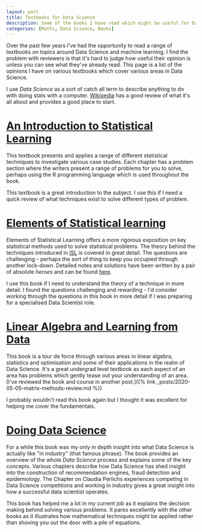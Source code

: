 ```yaml
---
layout: post
title: Textbooks for Data Science
description: Some of the books I have read which might be useful for Data Science.
categories: [Maths, Data Science, Books]
---
```


Over the past few years I've had the opportunity to read a range of textbooks on topics around Data Science and machine learning. I find the problem with reviewers is that it's hard to judge how useful their opinion is unless you can see what they've already read. This page is a list of the opinions I have on various textbooks which cover various areas in Data Science.

I use _Data Science_ as a sort of catch all term to describe anything to do with doing stats with a computer. [Wikipedia](https://en.wikipedia.org/wiki/Data_science) has a good review of what it's all about and provides a good place to start.


# [An Introduction to Statistical Learning](https://faculty.marshall.usc.edu/gareth-james/ISL/)

This textbook presents and applies a range of different statistical techniques to investigate various case studies. Each chapter has a problem section where the writers present a range of problems for you to solve, perhaps using the R programming language which is used throughout the book. 

This textbook is a great introduction to the subject. I use this if I need a quick review of what techniques exist to solve different types of problem. 

# [Elements of Statistical learning](https://web.stanford.edu/~hastie/ElemStatLearn/)

Elements of Statistical Learning offers a more rigorous exposition on key statistical methods used to solve statistical problems. The theory behind the techniques introduced in [ISL](https://faculty.marshall.usc.edu/gareth-james/ISL/) is covered in great detail. The questions are challenging - perhaps the sort of thing to keep you occupied through another lock-down. Detailed notes and solutions have been written by a pair of absolute _heroes_ and can be found [here](https://www.waxworksmath.com/Authors/G_M/Hastie/WriteUp/Weatherwax_Epstein_Hastie_Solution_Manual.pdf).

I use this book if I need to understand the theory of a technique in more detail. I found the questions challenging and rewarding - I'd consider working through the questions in this book in more detail if I was preparing for a specialised Data Scientist role.

# [Linear Algebra and Learning from Data](https://math.mit.edu/~gs/learningfromdata/)

This book is a tour de force through various areas in linear algebra, statistics and optimisation and some of their applications in the realm of Data Science. It's a great undergrad level textbook as each aspect of an area has problems which gently tease out your understanding of an area. [I've reviewed the book and course in another post.]({% link _posts/2020-05-05-matrix-methods-review.md %})

I probably wouldn't read this book again but I thought it was excellent for helping me cover the fundamentals.

# [Doing Data Science](https://www.goodreads.com/book/show/17346997-doing-data-science)

For a while this book was my only in depth insight into what Data Science is actually like "in industry" (that famous phrase). The book provides an overview of the whole _Data Science_ process and explains some of the key concepts. Various chapters describe how Data Science has shed insight into the construction of recommendation engines, fraud detection and epidemiology. The Chapter on Claudia Perlichs experiences competing in Data Science competitions and working in industry gives a great insight into how a successful data scientist operates.

This book has helped me a lot in my current job as it explains the decision making behind solving various problems. It pares excellently with the other books as it illustrates how mathematical techniques might be applied rather than shoving you out the door with a pile of equations.